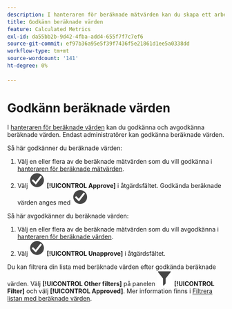 ```yaml
---
description: I hanteraren för beräknade mätvärden kan du skapa ett arbetsflöde som innefattar godkännande av mätvärden för olika programnivåer och för specifika avdelningar eller grupper.
title: Godkänn beräknade värden
feature: Calculated Metrics
exl-id: da55bb2b-9d42-4fba-add4-655f7f7c7ef6
source-git-commit: ef97b36a95e5f39f7436f5e21861d1ee5a0338dd
workflow-type: tm+mt
source-wordcount: '141'
ht-degree: 0%

---
```


# Godkänn beräknade värden

I [hanteraren för beräknade värden](cm-manager.md) kan du godkänna och avgodkänna beräknade värden. Endast administratörer kan godkänna beräknade värden.

Så här godkänner du beräknade värden:

1. Välj en eller flera av de beräknade mätvärden som du vill godkänna i [hanteraren för beräknade mätvärden](cm-manager.md).
1. Välj ![CheckmarkCircle](/help/assets/icons/CheckmarkCircle.svg) **[!UICONTROL Approve]** i åtgärdsfältet. Godkända beräknade värden anges med ![CheckmarkCircle](/help/assets/icons/CheckmarkCircle.svg)

Så här avgodkänner du beräknade värden:

1. Välj en eller flera av de beräknade mätvärden som du vill avgodkänna i [hanteraren för beräknade värden](cm-approving.md).
1. Välj ![CheckmarkCircle](/help/assets/icons/CheckmarkCircle.svg) **[!UICONTROL Unapprove]** i åtgärdsfältet.


Du kan filtrera din lista med beräknade värden efter godkända beräknade värden. Välj **[!UICONTROL Other filters]** på panelen ![Filter](/help/assets/icons/Filter.svg) **[!UICONTROL Filter]** och välj **[!UICONTROL Approved]**. Mer information finns i [Filtrera listan med beräknade värden](/help/components/calc-metrics/cm-workflow/cm-filter.md).
